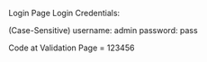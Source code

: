 Login Page Login Credentials:

(Case-Sensitive)
username: admin
password: pass

Code at Validation Page = 123456

